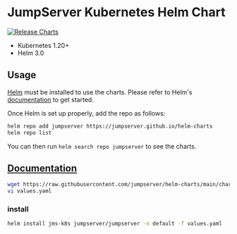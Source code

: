 # JumpServer Kubernetes Helm Chart

[![Release Charts](https://github.com/jumpserver/helm-charts/actions/workflows/release.yml/badge.svg)](https://github.com/jumpserver/helm-charts/actions/workflows/release.yml)

- Kubernetes 1.20+
- Helm 3.0

## Usage

[Helm](https://helm.sh) must be installed to use the charts.
Please refer to Helm's [documentation](https://helm.sh/docs/) to get started.

Once Helm is set up properly, add the repo as follows:

```bash
helm repo add jumpserver https://jumpserver.github.io/helm-charts
helm repo list
```

You can then run `helm search repo jumpserver` to see the charts.

<!--
## License

[Apache 2.0 License](https://github.com/jumpserver/helm-charts/blob/main/LICENSE).  

-->

## [Documentation](https://docs.jumpserver.org/zh/master/install/setup_by_fast/)

```bash
wget https://raw.githubusercontent.com/jumpserver/helm-charts/main/charts/jumpserver/values.yaml
vi values.yaml
```

### install
```bash
helm install jms-k8s jumpserver/jumpserver -n default -f values.yaml
```
